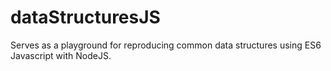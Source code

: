 # dataStructuresJS
Serves as a playground for reproducing common data structures using ES6 Javascript with NodeJS.

